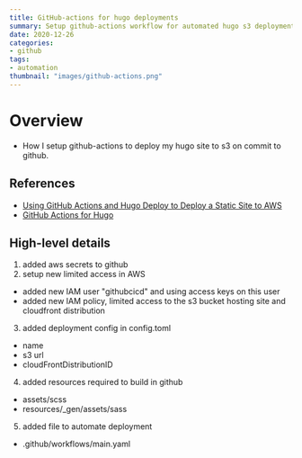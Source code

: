 ```yaml
---
title: GitHub-actions for hugo deployments
summary: Setup github-actions workflow for automated hugo s3 deployment
date: 2020-12-26
categories:
- github
tags:
- automation
thumbnail: "images/github-actions.png"
---
```


# Overview
- How I setup github-actions to deploy my hugo site to s3 on commit to github.

## References
- [Using GitHub Actions and Hugo Deploy to Deploy a Static Site to AWS](https://capgemini.github.io/development/Using-GitHub-Actions-and-Hugo-Deploy-to-Deploy-to-AWS)
- [GitHub Actions for Hugo](https://github.com/peaceiris/actions-hugo)

## High-level details
1. added aws secrets to github
2. setup new limited access in AWS
- added new IAM user "githubcicd" and using access keys on this user
- added new IAM policy, limited access to the s3 bucket hosting site and cloudfront distribution
3. added deployment config in config.toml
- name
- s3 url
- cloudFrontDistributionID
4. added resources required to build in github
- assets/scss
- resources/_gen/assets/sass
5. added file to automate deployment
- .github/workflows/main.yaml
